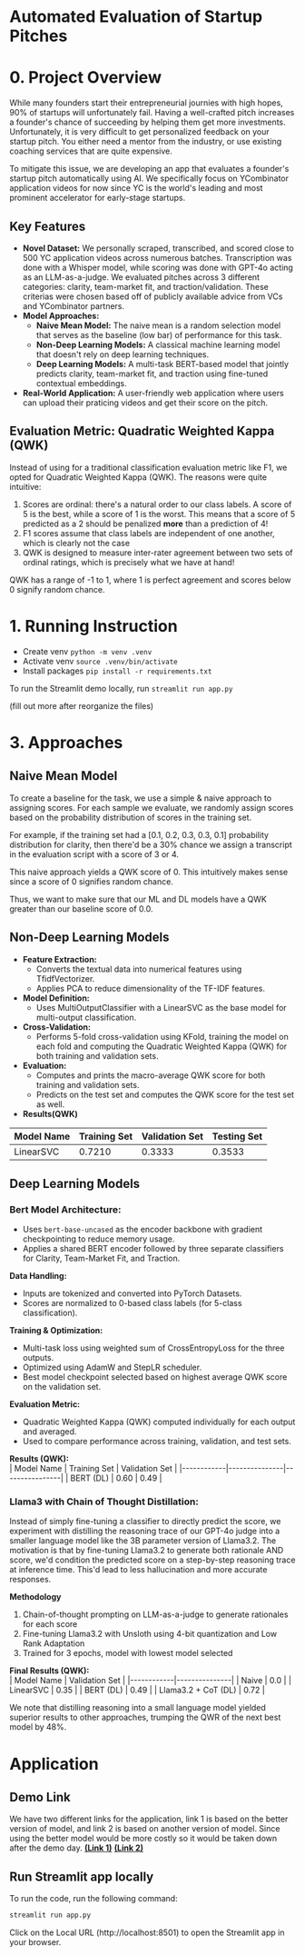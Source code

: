 # Automated Evaluation of Startup Pitches

# 0. Project Overview

While many founders start their entrepreneurial journies with high hopes, 90% of startups will unfortunately fail. Having a well-crafted pitch increases a founder's chance of succeeding by helping them get more investments. Unfortunately, it is very difficult to get personalized feedback on your startup pitch. You either need a mentor from the industry, or use existing coaching services that are quite expensive.

To mitigate this issue, we are developing an app that evaluates a founder's startup pitch automatically using AI. We specifically focus on YCombinator application videos for now since YC is the world's leading and most prominent accelerator for early-stage startups.

## Key Features

- **Novel Dataset:** We personally scraped, transcribed, and scored close to 500 YC application videos across numerous batches. Transcription was done with a Whisper model, while scoring was done with GPT-4o acting as an LLM-as-a-judge. We evaluated pitches across 3 different categories: clarity, team-market fit, and traction/validation. These criterias were chosen based off of publicly available advice from VCs and YCombinator partners.
- **Model Approaches:**
  - **Naive Mean Model:** The naive mean is a random selection model that serves as the baseline (low bar) of performance for this task.
  - **Non-Deep Learning Models:** A classical machine learning model that doesn't rely on deep learning techniques.
  - **Deep Learning Models:** A multi-task BERT-based model that jointly predicts clarity, team-market fit, and traction using fine-tuned contextual embeddings.
- **Real-World Application:** A user-friendly web application where users can upload their praticing videos and get their score on the pitch.

## Evaluation Metric: Quadratic Weighted Kappa (QWK)

Instead of using for a traditional classification evaluation metric like F1, we opted for Quadratic Weighted Kappa (QWK). The reasons were quite intuitive:

1. Scores are ordinal: there's a natural order to our class labels. A score of 5 is the best, while a score of 1 is the worst. This means that a score of 5 predicted as a 2 should be penalized **more** than a prediction of 4!
2. F1 scores assume that class labels are independent of one another, which is clearly not the case
3. QWK is designed to measure inter-rater agreement between two sets of ordinal ratings, which is precisely what we have at hand!

QWK has a range of -1 to 1, where 1 is perfect agreement and scores below 0 signify random chance.

# 1. Running Instruction

- Create venv `python -m venv .venv`
- Activate venv `source .venv/bin/activate`
- Install packages `pip install -r requirements.txt`

To run the Streamlit demo locally, run `streamlit run app.py`

(fill out more after reorganize the files)

# 3. Approaches

## Naive Mean Model

To create a baseline for the task, we use a simple & naive approach to assigning scores. For each sample we evaluate, we randomly assign scores based on the probability distribution of scores in the training set.

For example, if the training set had a [0.1, 0.2, 0.3, 0.3, 0.1] probability distribution for clarity, then there'd be a 30% chance we assign a transcript in the evaluation script with a score of 3 or 4.

This naive approach yields a QWK score of 0. This intuitively makes sense since a score of 0 signifies random chance.

Thus, we want to make sure that our ML and DL models have a QWK greater than our baseline score of 0.0.

## Non-Deep Learning Models

- **Feature Extraction:**
  - Converts the textual data into numerical features using TfidfVectorizer.
  - Applies PCA to reduce dimensionality of the TF-IDF features.
- **Model Definition:**
  - Uses MultiOutputClassifier with a LinearSVC as the base model for multi-output classification.
- **Cross-Validation:**
  - Performs 5-fold cross-validation using KFold, training the model on each fold and computing the Quadratic Weighted Kappa (QWK) for both training and validation sets.
- **Evaluation:**
  - Computes and prints the macro-average QWK score for both training and validation sets.
  - Predicts on the test set and computes the QWK score for the test set as well.
- **Results(QWK)**

| Model Name | Training Set | Validation Set | Testing Set |
| ---------- | ------------ | -------------- | ----------- |
| LinearSVC  | 0.7210       | 0.3333         | 0.3533      |

## Deep Learning Models

### **Bert Model Architecture:**

- Uses `bert-base-uncased` as the encoder backbone with gradient checkpointing to reduce memory usage.
- Applies a shared BERT encoder followed by three separate classifiers for Clarity, Team-Market Fit, and Traction.

**Data Handling:**

- Inputs are tokenized and converted into PyTorch Datasets.
- Scores are normalized to 0-based class labels (for 5-class classification).

**Training & Optimization:**

- Multi-task loss using weighted sum of CrossEntropyLoss for the three outputs.
- Optimized using AdamW and StepLR scheduler.
- Best model checkpoint selected based on highest average QWK score on the validation set.

**Evaluation Metric:**

- Quadratic Weighted Kappa (QWK) computed individually for each output and averaged.
- Used to compare performance across training, validation, and test sets.

**Results (QWK):**  
| Model Name | Training Set | Validation Set |
|------------|---------------|----------------|
| BERT (DL) | 0.60 | 0.49 |

### **Llama3 with Chain of Thought Distillation:**

Instead of simply fine-tuning a classifier to directly predict the score, we experiment with distilling the reasoning trace of our GPT-4o judge into a smaller language model like the 3B parameter version of Llama3.2. The motivation is that by fine-tuning Llama3.2 to generate both rationale AND score, we'd condition the predicted score on a step-by-step reasoning trace at inference time. This'd lead to less hallucination and more accurate responses.

**Methodology**

1. Chain-of-thought prompting on LLM-as-a-judge to generate rationales for each score
2. Fine-tuning Llama3.2 with Unsloth using 4-bit quantization and Low Rank Adaptation
3. Trained for 3 epochs, model with lowest model selected

**Final Results (QWK):**  
| Model Name | Validation Set |
|------------|---------------|
| Naive | 0.0 |
| LinearSVC | 0.35 |
| BERT (DL) | 0.49 |
| Llama3.2 + CoT (DL) | 0.72 |

We note that distilling reasoning into a small language model yielded superior results to other approaches, trumping the QWR of the next best model by 48%.

# Application

## Demo Link

We have two different links for the application, link 1 is based on the better version of model, and link 2 is based on another version of model. Since using the better model would be more costly so it would be taken down after the demo day.
[**(Link 1)**]()
[**(Link 2)**](https://huggingface.co/spaces/yiqing111/yc_app_feedback)

## Run Streamlit app locally

To run the code, run the following command:

```bash
streamlit run app.py
```

Click on the Local URL (http://localhost:8501) to open the Streamlit app in your browser.

